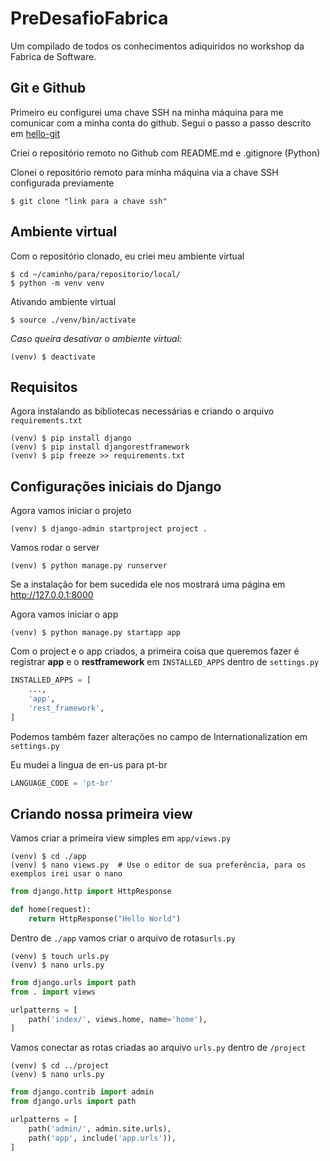 # PreDesafioFabrica
Um compilado de todos os conhecimentos adiquiridos no workshop da Fabrica de Software.

## Git e Github
Primeiro eu configurei uma chave SSH na minha máquina para me comunicar com a minha conta do github.
Segui o passo a passo descrito em [hello-git](https://github.com/lucas-lucena/hello-git)

Criei o repositório remoto no Github com README.md e .gitignore (Python)

Clonei o repositório remoto para minha máquina via a chave SSH configurada previamente

    $ git clone "link para a chave ssh"

## Ambiente virtual

Com o repositório clonado, eu criei meu ambiente virtual

    $ cd ~/caminho/para/repositorio/local/
    $ python -m venv venv

Ativando ambiente virtual

    $ source ./venv/bin/activate

*Caso queira desativar o ambiente virtual:*

    (venv) $ deactivate

## Requisitos 

Agora instalando as bibliotecas necessárias e criando o arquivo `requirements.txt`

    (venv) $ pip install django
    (venv) $ pip install djangorestframework
    (venv) $ pip freeze >> requirements.txt
    
## Configurações iniciais do Django

Agora vamos iniciar o projeto

    (venv) $ django-admin startproject project .
    

Vamos rodar o server

    (venv) $ python manage.py runserver

Se a instalação for bem sucedida ele nos mostrará uma página em http://127.0.0.1:8000

Agora vamos iniciar o app

    (venv) $ python manage.py startapp app

Com o project e o app criados, a primeira coisa que queremos fazer é registrar **app** e o **restframework** em `INSTALLED_APPS` dentro de `settings.py`

```py
INSTALLED_APPS = [
    ...,
    'app',
    'rest_framework',
]
```

Podemos também fazer alterações no campo de Internationalization em `settings.py`

Eu mudei a lingua de en-us para pt-br

```py
LANGUAGE_CODE = 'pt-br'
```

## Criando nossa primeira view

Vamos criar a primeira view simples em `app/views.py`

    (venv) $ cd ./app
    (venv) $ nano views.py  # Use o editor de sua preferência, para os exemplos irei usar o nano

```py
from django.http import HttpResponse

def home(request):
    return HttpResponse("Hello World")
```

Dentro de `./app` vamos criar o arquivo de rotas`urls.py` 

    (venv) $ touch urls.py
    (venv) $ nano urls.py
    
```py
from django.urls import path
from . import views

urlpatterns = [
    path('index/', views.home, name='home'),
]
```

Vamos conectar as rotas criadas ao arquivo `urls.py` dentro de `/project`

    (venv) $ cd ../project
    (venv) $ nano urls.py

```py
from django.contrib import admin
from django.urls import path

urlpatterns = [
    path('admin/', admin.site.urls),
    path('app', include('app.urls')),
]

```
